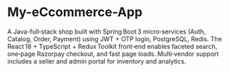 # My-eCcommerce-App
A  Java-full‑stack shop built with Spring Boot 3 micro‑services (Auth, Catalog, Order, Payment) using JWT + OTP login, PostgreSQL, Redis. The React 18 + TypeScript + Redux Toolkit front‑end enables faceted search, one‑page Razorpay checkout, and fast page loads. Multi‑vendor support includes a seller and admin portal for inventory and analytics.
